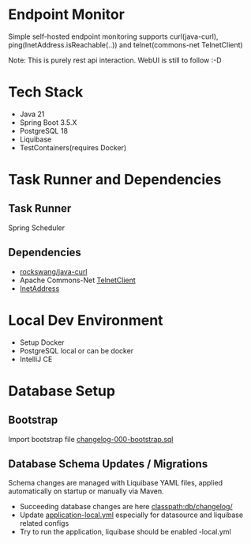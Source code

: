 # Endpoint Monitor

Simple self-hosted endpoint monitoring supports curl(java-curl), ping(InetAddress.isReachable(..)) and telnet(commons-net TelnetClient)

Note: This is purely rest api interaction. WebUI is still to follow :-D

# Tech Stack

- Java 21
- Spring Boot 3.5.X
- PostgreSQL 18
- Liquibase
- TestContainers(requires Docker)

# Task Runner and Dependencies 

## Task Runner

Spring Scheduler

## Dependencies

- [rockswang/java-curl](https://github.com/rockswang/java-curl)
- Apache Commons-Net [TelnetClient](https://commons.apache.org/proper/commons-net/apidocs/org/apache/commons/net/telnet/package-summary.html)
- [InetAddress](https://docs.oracle.com/en/java/javase/21/docs/api//java.base/java/net/class-use/InetAddress.html)

# Local Dev Environment

- Setup Docker
- PostgreSQL local or can be docker
- IntelliJ CE

# Database Setup

## Bootstrap 

Import bootstrap file [changelog-000-bootstrap.sql](src/main/resources/db/changelog/changelog-000-bootstrap.sql)

## Database Schema Updates / Migrations

Schema changes are managed with Liquibase YAML files, applied automatically on startup or manually via Maven.

- Succeeding database changes are here [classpath:db/changelog/](src/main/resources/db/changelog)
- Update [application-local.yml](src/main/resources/application-local.yml) especially for datasource and liquibase related configs
- Try to run the application, liquibase should be enabled -local.yml